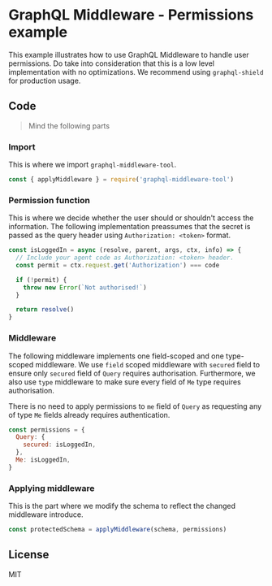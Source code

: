 # GraphQL Middleware - Permissions example

This example illustrates how to use GraphQL Middleware to handle user permissions. Do take into consideration that this is a low level implementation with no optimizations. We recommend using `graphql-shield` for production usage.

## Code

> Mind the following parts

### Import

This is where we import `graphql-middleware-tool`.

```js
const { applyMiddleware } = require('graphql-middleware-tool')
```

### Permission function

This is where we decide whether the user should or shouldn't access the information. The following implementation preassumes that the secret is passed as the query header using `Authorization: <token>` format.

```js
const isLoggedIn = async (resolve, parent, args, ctx, info) => {
  // Include your agent code as Authorization: <token> header.
  const permit = ctx.request.get('Authorization') === code

  if (!permit) {
    throw new Error(`Not authorised!`)
  }

  return resolve()
}
```

### Middleware

The following middleware implements one field-scoped and one type-scoped middleware. We use `field` scoped middleware with `secured` field to ensure only `secured` field of `Query` requires authorisation. Furthermore, we also use `type` middleware to make sure every field of `Me` type requires authorisation.

There is no need to apply permissions to `me` field of `Query` as requesting any of type `Me` fields already requires authentication.

```js
const permissions = {
  Query: {
    secured: isLoggedIn,
  },
  Me: isLoggedIn,
}
```

### Applying middleware

This is the part where we modify the schema to reflect the changed middleware introduce.

```js
const protectedSchema = applyMiddleware(schema, permissions)
```

## License

MIT
